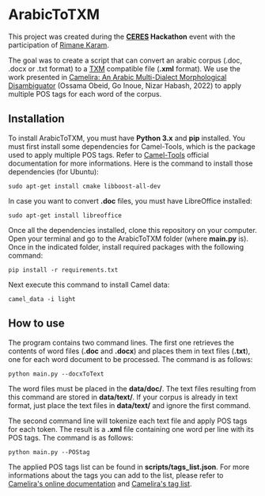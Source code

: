 # ArabicToTXM

This project was created during the **[CERES](https://ceres.sorbonne-universite.fr/) Hackathon** event with the participation of [Rimane Karam](https://www.orient-mediterranee.com/member/7215/).

The goal was to create a script that can convert an arabic corpus (.doc, .docx or .txt format) to a [TXM](https://txm.gitpages.huma-num.fr/textometrie/) compatible file  (**.xml** format). We use the work presented in [Camelira: An Arabic Multi-Dialect Morphological Disambiguator](https://aclanthology.org/2022.emnlp-demos.32/) (Ossama Obeid, Go Inoue, Nizar Habash, 2022) to apply multiple POS tags for each word of the corpus. 

## Installation

To install ArabicToTXM, you must have  **Python 3.x** and  **pip** installed. You must first install some dependencies for Camel-Tools, which is the package used to apply multiple POS tags. Refer to [Camel-Tools](https://github.com/CAMeL-Lab/camel_tools) official documentation for more informations. Here is the command to install those dependencies (for Ubuntu):

```
sudo apt-get install cmake libboost-all-dev
```

In case you want to convert **.doc** files, you must have LibreOffice installed:

```
sudo apt-get install libreoffice
```

 Once all the dependencies installed, clone this repository on your computer. Open your terminal and go to the ArabicToTXM folder (where **main.py** is). Once in the indicated folder, install required packages with the following command:

```
pip install -r requirements.txt
```

Next execute this command to install Camel data:

```
camel_data -i light
```

## How to use

The program contains two command lines. The first one retrieves the contents of word files (**.doc** and **.docx**) and places them in text files (**.txt**), one for each word document to be processed. The command is as follows:

```
python main.py --docxToText
```

The word files must be placed in the **data/doc/**. The text files resulting from this command are stored in **data/text/**. If your corpus is already in text format, just place the text files in **data/text/** and ignore the first command.

The second command line will tokenize each text file and apply POS tags for each token. The result is a **.xml** file containing one word per line with its POS tags. The command is as follows: 

```
python main.py --POStag
```

The applied POS tags list can be found in  **scripts/tags_list.json**. For more informations about the tags you can add to the list, please refer to [Camelira's online documentation](https://camel-tools.readthedocs.io/en/latest/api/tagger/default.html) and [Camelira's tag list](https://camel-tools.readthedocs.io/en/v1.2.0/reference/camel_morphology_features.html). 
